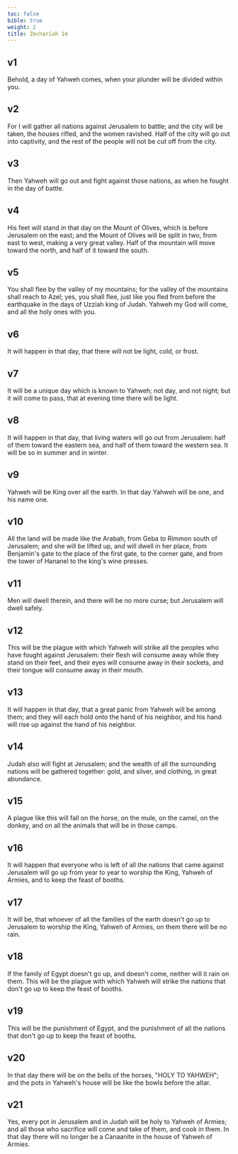 ```yaml
---
toc: false
bible: true
weight: 2
title: Zechariah 14
---
```




## v1 
Behold, a day of Yahweh comes, when your plunder will be divided within you. 

## v2 
For I will gather all nations against Jerusalem to battle; and the city will be taken, the houses rifled, and the women ravished. Half of the city will go out into captivity, and the rest of the people will not be cut off from the city. 

## v3 
Then Yahweh will go out and fight against those nations, as when he fought in the day of battle. 

## v4 
His feet will stand in that day on the Mount of Olives, which is before Jerusalem on the east; and the Mount of Olives will be split in two, from east to west, making a very great valley. Half of the mountain will move toward the north, and half of it toward the south. 

## v5 
You shall flee by the valley of my mountains; for the valley of the mountains shall reach to Azel; yes, you shall flee, just like you fled from before the earthquake in the days of Uzziah king of Judah. Yahweh my God will come, and all the holy ones with you. 

## v6 
It will happen in that day, that there will not be light, cold, or frost. 

## v7 
It will be a unique day which is known to Yahweh; not day, and not night; but it will come to pass, that at evening time there will be light. 

## v8 
It will happen in that day, that living waters will go out from Jerusalem: half of them toward the eastern sea, and half of them toward the western sea. It will be so in summer and in winter. 

## v9 
Yahweh will be King over all the earth. In that day Yahweh will be one, and his name one. 

## v10 
All the land will be made like the Arabah, from Geba to Rimmon south of Jerusalem; and she will be lifted up, and will dwell in her place, from Benjamin's gate to the place of the first gate, to the corner gate, and from the tower of Hananel to the king's wine presses. 

## v11 
Men will dwell therein, and there will be no more curse; but Jerusalem will dwell safely. 

## v12 
This will be the plague with which Yahweh will strike all the peoples who have fought against Jerusalem: their flesh will consume away while they stand on their feet, and their eyes will consume away in their sockets, and their tongue will consume away in their mouth. 

## v13 
It will happen in that day, that a great panic from Yahweh will be among them; and they will each hold onto the hand of his neighbor, and his hand will rise up against the hand of his neighbor. 

## v14 
Judah also will fight at Jerusalem; and the wealth of all the surrounding nations will be gathered together: gold, and silver, and clothing, in great abundance. 

## v15 
A plague like this will fall on the horse, on the mule, on the camel, on the donkey, and on all the animals that will be in those camps. 

## v16 
It will happen that everyone who is left of all the nations that came against Jerusalem will go up from year to year to worship the King, Yahweh of Armies, and to keep the feast of booths. 

## v17 
It will be, that whoever of all the families of the earth doesn't go up to Jerusalem to worship the King, Yahweh of Armies, on them there will be no rain. 

## v18 
If the family of Egypt doesn't go up, and doesn't come, neither will it rain on them. This will be the plague with which Yahweh will strike the nations that don't go up to keep the feast of booths. 

## v19 
This will be the punishment of Egypt, and the punishment of all the nations that don't go up to keep the feast of booths. 

## v20 
In that day there will be on the bells of the horses, "HOLY TO YAHWEH"; and the pots in Yahweh's house will be like the bowls before the altar. 

## v21 
Yes, every pot in Jerusalem and in Judah will be holy to Yahweh of Armies; and all those who sacrifice will come and take of them, and cook in them. In that day there will no longer be a Canaanite in the house of Yahweh of Armies.
